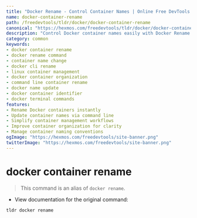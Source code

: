 ```yaml
---
title: "Docker Rename - Control Container Names | Online Free DevTools by Hexmos"
name: docker-container-rename
path: /freedevtools/tldr/docker/docker-container-rename
canonical: "https://hexmos.com/freedevtools/tldr/docker/docker-container-rename/"
description: "Control Docker container names easily with Docker Rename. Quickly rename your containers for better organization and management. Free online tool, no registration required."
category: common
keywords:
- docker container rename
- docker rename command
- container name change
- docker cli rename
- linux container management
- docker container organization
- command line container rename
- docker name update
- docker container identifier
- docker terminal commands
features:
- Rename Docker containers instantly
- Update container names via command line
- Simplify container management workflows
- Improve container organization for clarity
- Manage container naming conventions
ogImage: "https://hexmos.com/freedevtools/site-banner.png"
twitterImage: "https://hexmos.com/freedevtools/site-banner.png"
---
```


# docker container rename

> This command is an alias of `docker rename`.

- View documentation for the original command:

`tldr docker rename`
